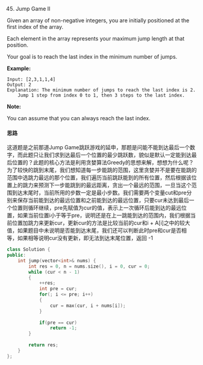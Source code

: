 45. Jump Game II

Given an array of non-negative integers, you are initially positioned at the first index of the array.

Each element in the array represents your maximum jump length at that position.

Your goal is to reach the last index in the minimum number of jumps.

**Example:**

```
Input: [2,3,1,1,4]
Output: 2
Explanation: The minimum number of jumps to reach the last index is 2.
    Jump 1 step from index 0 to 1, then 3 steps to the last index.
```

**Note:**

You can assume that you can always reach the last index.

#### 思路

这道题是之前那道Jump Game跳跃游戏的延申，那题是问能不能到达最后一个数字，而此题只让我们求到达最后一个位置的最少跳跃数，貌似是默认一定能到达最后位置的？此题的核心方法是利用贪婪算法Greedy的思想来解，想想为什么呢？为了较快的跳到末尾，我们想知道每一步能跳的范围，这里贪婪并不是要在能跳的范围中选跳力最远的那个位置，我们遍历当前跳跃能到的所有位置，然后根据该位置上的跳力来预测下一步能跳到的最远距离，贪出一个最远的范围，一旦当这个范围到达末尾时，当前所用的步数一定是最小步数。我们需要两个变量cut和pre分别来保存当前能到达的最远位置和之前能到达的最远位置，只要cur未达到最后一个位置则循环继续，pre先赋值为cur的值，表示上一次循环后能到达的最远位置，如果当前位置i小于等于pre，说明还是在上一跳能到达的范围内，我们根据当前位置加跳力来更新cur，更新cur的方法是比较当前的cur和i + A[i]之中的较大值，如果题目中未说明是否能到达末尾，我们还可以判断此时pre和cur是否相等，如果相等说明cur没有更新，即无法到达末尾位置，返回 -1

```c++
class Solution {
public:
    int jump(vector<int>& nums) {
        int res = 0, n = nums.size(), i = 0, cur = 0;
        while (cur < n - 1)
        {
            ++res;
            int pre = cur;
            for(; i <= pre; i++)
            {
                cur = max(cur, i + nums[i]);
            }
            
            if(pre == cur)
                return -1;
        }
        
        return res;
    }
};
```



